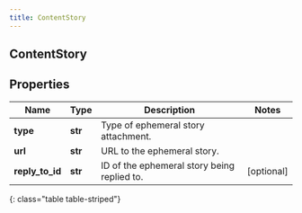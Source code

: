 ```yaml
---
title: ContentStory
---
```

## ContentStory

## Properties

|Name | Type | Description | Notes|
|------------ | ------------- | ------------- | -------------|
| **type** | **str** | Type of ephemeral story attachment. | |
| **url** | **str** | URL to the ephemeral story. | |
| **reply_to_id** | **str** | ID of the ephemeral story being replied to. | [optional] |
{: class="table table-striped"}


